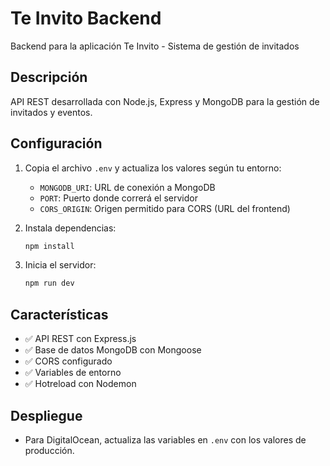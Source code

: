# Te Invito Backend

Backend para la aplicación Te Invito - Sistema de gestión de invitados

## Descripción

API REST desarrollada con Node.js, Express y MongoDB para la gestión de invitados y eventos.

## Configuración

1. Copia el archivo `.env` y actualiza los valores según tu entorno:

   - `MONGODB_URI`: URL de conexión a MongoDB
   - `PORT`: Puerto donde correrá el servidor
   - `CORS_ORIGIN`: Origen permitido para CORS (URL del frontend)

2. Instala dependencias:

   ```bash
   npm install
   ```

3. Inicia el servidor:
   ```bash
   npm run dev
   ```

## Características

- ✅ API REST con Express.js
- ✅ Base de datos MongoDB con Mongoose
- ✅ CORS configurado
- ✅ Variables de entorno
- ✅ Hotreload con Nodemon

## Despliegue

- Para DigitalOcean, actualiza las variables en `.env` con los valores de producción.
